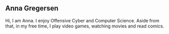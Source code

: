 ## Anna Gregersen
Hi, I am Anna. I enjoy Offensive Cyber and Computer Science. Aside from that, in my free time, I play video games, watching movies and read comics. 
